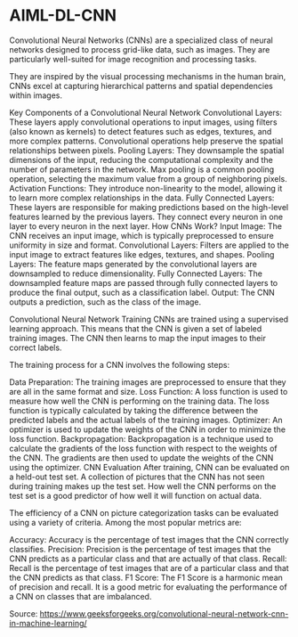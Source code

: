 # AIML-DL-CNN
Convolutional Neural Networks (CNNs) are a specialized class of neural networks designed to process grid-like data, such as images. They are particularly well-suited for image recognition and processing tasks.

They are inspired by the visual processing mechanisms in the human brain, CNNs excel at capturing hierarchical patterns and spatial dependencies within images.

Key Components of a Convolutional Neural Network
Convolutional Layers: These layers apply convolutional operations to input images, using filters (also known as kernels) to detect features such as edges, textures, and more complex patterns. Convolutional operations help preserve the spatial relationships between pixels.
Pooling Layers: They downsample the spatial dimensions of the input, reducing the computational complexity and the number of parameters in the network. Max pooling is a common pooling operation, selecting the maximum value from a group of neighboring pixels.
Activation Functions: They introduce non-linearity to the model, allowing it to learn more complex relationships in the data.
Fully Connected Layers: These layers are responsible for making predictions based on the high-level features learned by the previous layers. They connect every neuron in one layer to every neuron in the next layer.
How CNNs Work?
Input Image: The CNN receives an input image, which is typically preprocessed to ensure uniformity in size and format.
Convolutional Layers: Filters are applied to the input image to extract features like edges, textures, and shapes.
Pooling Layers: The feature maps generated by the convolutional layers are downsampled to reduce dimensionality.
Fully Connected Layers: The downsampled feature maps are passed through fully connected layers to produce the final output, such as a classification label.
Output: The CNN outputs a prediction, such as the class of the image.

Convolutional Neural Network Training
CNNs are trained using a supervised learning approach. This means that the CNN is given a set of labeled training images. The CNN then learns to map the input images to their correct labels.

The training process for a CNN involves the following steps:

Data Preparation: The training images are preprocessed to ensure that they are all in the same format and size.
Loss Function: A loss function is used to measure how well the CNN is performing on the training data. The loss function is typically calculated by taking the difference between the predicted labels and the actual labels of the training images.
Optimizer: An optimizer is used to update the weights of the CNN in order to minimize the loss function.
Backpropagation: Backpropagation is a technique used to calculate the gradients of the loss function with respect to the weights of the CNN. The gradients are then used to update the weights of the CNN using the optimizer.
CNN Evaluation
After training, CNN can be evaluated on a held-out test set. A collection of pictures that the CNN has not seen during training makes up the test set. How well the CNN performs on the test set is a good predictor of how well it will function on actual data.

The efficiency of a CNN on picture categorization tasks can be evaluated using a variety of criteria. Among the most popular metrics are:

Accuracy: Accuracy is the percentage of test images that the CNN correctly classifies.
Precision: Precision is the percentage of test images that the CNN predicts as a particular class and that are actually of that class.
Recall: Recall is the percentage of test images that are of a particular class and that the CNN predicts as that class.
F1 Score: The F1 Score is a harmonic mean of precision and recall. It is a good metric for evaluating the performance of a CNN on classes that are imbalanced.

Source: https://www.geeksforgeeks.org/convolutional-neural-network-cnn-in-machine-learning/
